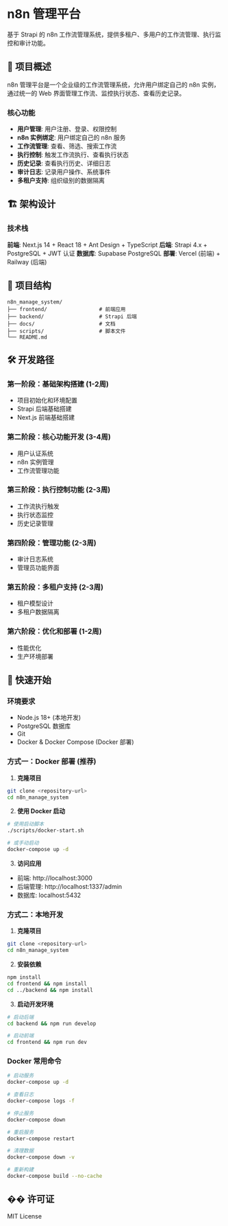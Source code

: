 # n8n 管理平台

基于 Strapi 的 n8n 工作流管理系统，提供多租户、多用户的工作流管理、执行监控和审计功能。

## 🚀 项目概述

n8n 管理平台是一个企业级的工作流管理系统，允许用户绑定自己的 n8n 实例，通过统一的 Web 界面管理工作流、监控执行状态、查看历史记录。

### 核心功能

- **用户管理**: 用户注册、登录、权限控制
- **n8n 实例绑定**: 用户绑定自己的 n8n 服务
- **工作流管理**: 查看、筛选、搜索工作流
- **执行控制**: 触发工作流执行、查看执行状态
- **历史记录**: 查看执行历史、详细日志
- **审计日志**: 记录用户操作、系统事件
- **多租户支持**: 组织级别的数据隔离

## 🏗️ 架构设计

### 技术栈

**前端**: Next.js 14 + React 18 + Ant Design + TypeScript
**后端**: Strapi 4.x + PostgreSQL + JWT 认证
**数据库**: Supabase PostgreSQL
**部署**: Vercel (前端) + Railway (后端)

## 📁 项目结构

```
n8n_manage_system/
├── frontend/                 # 前端应用
├── backend/                  # Strapi 后端
├── docs/                     # 文档
├── scripts/                  # 脚本文件
└── README.md
```

## 🛠️ 开发路径

### 第一阶段：基础架构搭建 (1-2周)
- 项目初始化和环境配置
- Strapi 后端基础搭建
- Next.js 前端基础搭建

### 第二阶段：核心功能开发 (3-4周)
- 用户认证系统
- n8n 实例管理
- 工作流管理功能

### 第三阶段：执行控制功能 (2-3周)
- 工作流执行触发
- 执行状态监控
- 历史记录管理

### 第四阶段：管理功能 (2-3周)
- 审计日志系统
- 管理员功能界面

### 第五阶段：多租户支持 (2-3周)
- 租户模型设计
- 多租户数据隔离

### 第六阶段：优化和部署 (1-2周)
- 性能优化
- 生产环境部署

## 🚀 快速开始

### 环境要求
- Node.js 18+ (本地开发)
- PostgreSQL 数据库
- Git
- Docker & Docker Compose (Docker 部署)

### 方式一：Docker 部署 (推荐)

1. **克隆项目**
```bash
git clone <repository-url>
cd n8n_manage_system
```

2. **使用 Docker 启动**
```bash
# 使用启动脚本
./scripts/docker-start.sh

# 或手动启动
docker-compose up -d
```

3. **访问应用**
- 前端: http://localhost:3000
- 后端管理: http://localhost:1337/admin
- 数据库: localhost:5432

### 方式二：本地开发

1. **克隆项目**
```bash
git clone <repository-url>
cd n8n_manage_system
```

2. **安装依赖**
```bash
npm install
cd frontend && npm install
cd ../backend && npm install
```

3. **启动开发环境**
```bash
# 启动后端
cd backend && npm run develop

# 启动前端
cd frontend && npm run dev
```

### Docker 常用命令

```bash
# 启动服务
docker-compose up -d

# 查看日志
docker-compose logs -f

# 停止服务
docker-compose down

# 重启服务
docker-compose restart

# 清理数据
docker-compose down -v

# 重新构建
docker-compose build --no-cache
```

## �� 许可证

MIT License
